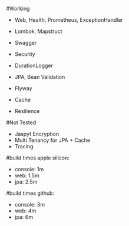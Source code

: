 #Working
- Web, Health, Prometheus, ExceptionHandler
- Lombok, Mapstruct
- Swagger
- Security

- DurationLogger
  
- JPA, Bean Validation
- Flyway
- Cache
- Resilience

#Not Tested
- Jaspyt Encryption
- Multi Tenancy for JPA + Cache 
- Tracing

#build times apple silicon:
- console: 1m
- web: 1.5m
- jpa: 2.5m

#build times github:
- console: 3m
- web: 4m
- jpa: 6m
